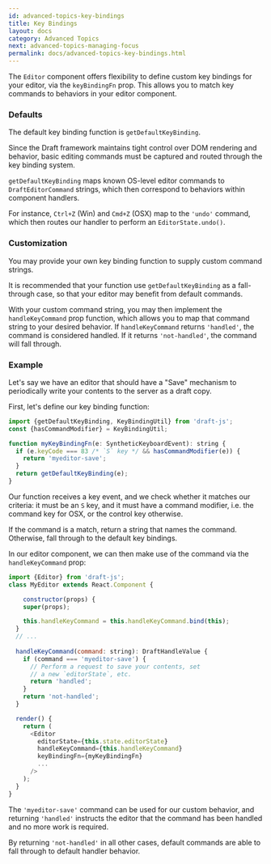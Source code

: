 ```yaml
---
id: advanced-topics-key-bindings
title: Key Bindings
layout: docs
category: Advanced Topics
next: advanced-topics-managing-focus
permalink: docs/advanced-topics-key-bindings.html
---
```


The `Editor` component offers flexibility to define custom key bindings
for your editor, via the `keyBindingFn` prop. This allows you to match key
commands to behaviors in your editor component.

### Defaults

The default key binding function is `getDefaultKeyBinding`.

Since the Draft framework maintains tight control over DOM rendering and
behavior, basic editing commands must be captured and routed through the key
binding system.

`getDefaultKeyBinding` maps known OS-level editor commands to `DraftEditorCommand`
strings, which then correspond to behaviors within component handlers.

For instance, `Ctrl+Z` (Win) and `Cmd+Z` (OSX) map to the `'undo'` command,
which then routes our handler to perform an `EditorState.undo()`.

### Customization

You may provide your own key binding function to supply custom command strings.

It is recommended that your function use `getDefaultKeyBinding` as a
fall-through case, so that your editor may benefit from default commands.

With your custom command string, you may then implement the `handleKeyCommand`
prop function, which allows you to map that command string to your desired
behavior. If `handleKeyCommand` returns `'handled'`, the command is considered
handled. If it returns `'not-handled'`, the command will fall through.

### Example

Let's say we have an editor that should have a "Save" mechanism to periodically
write your contents to the server as a draft copy.

First, let's define our key binding function:

```js
import {getDefaultKeyBinding, KeyBindingUtil} from 'draft-js';
const {hasCommandModifier} = KeyBindingUtil;

function myKeyBindingFn(e: SyntheticKeyboardEvent): string {
  if (e.keyCode === 83 /* `S` key */ && hasCommandModifier(e)) {
    return 'myeditor-save';
  }
  return getDefaultKeyBinding(e);
}
```

Our function receives a key event, and we check whether it matches our criteria:
it must be an `S` key, and it must have a command modifier, i.e. the command
key for OSX, or the control key otherwise.

If the command is a match, return a string that names the command. Otherwise,
fall through to the default key bindings.

In our editor component, we can then make use of the command via the
`handleKeyCommand` prop:

```js
import {Editor} from 'draft-js';
class MyEditor extends React.Component {

    constructor(props) {
    super(props);

    this.handleKeyCommand = this.handleKeyCommand.bind(this);
  }
  // ...
  
  handleKeyCommand(command: string): DraftHandleValue {
    if (command === 'myeditor-save') {
      // Perform a request to save your contents, set
      // a new `editorState`, etc.
      return 'handled';
    }
    return 'not-handled';
  }

  render() {
    return (
      <Editor
        editorState={this.state.editorState}
        handleKeyCommand={this.handleKeyCommand}
        keyBindingFn={myKeyBindingFn}
        ...
      />
    );
  }
}
```

The `'myeditor-save'` command can be used for our custom behavior, and returning
`'handled'` instructs the editor that the command has been handled and no more work
is required.

By returning `'not-handled'` in all other cases, default commands are able to fall
through to default handler behavior.
